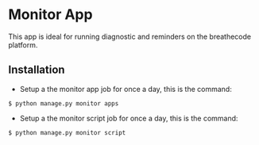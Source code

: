 # Monitor App

This app is ideal for running diagnostic and reminders on the breathecode platform.

## Installation

- Setup a the monitor app job for once a day, this is the command:
```
$ python manage.py monitor apps
```

- Setup a the monitor script job for once a day, this is the command:
```
$ python manage.py monitor script
```
